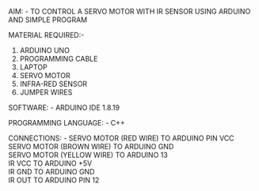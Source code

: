  AIM: - TO CONTROL A SERVO MOTOR WITH IR SENSOR USING ARDUINO AND SIMPLE PROGRAM
 
MATERIAL REQUIRED:-
1. ARDUINO UNO
2. PROGRAMMING CABLE
3. LAPTOP
4. SERVO MOTOR
5. INFRA-RED SENSOR
6. JUMPER WIRES
   
SOFTWARE: - ARDUINO IDE 1.8.19

PROGRAMMING LANGUAGE: - C++

CONNECTIONS: - SERVO MOTOR (RED WIRE) TO ARDUINO PIN VCC<br>
                                 SERVO MOTOR (BROWN WIRE) TO ARDUINO GND<br>
                                 SERVO MOTOR (YELLOW WIRE) TO ARDUINO 13<br>
                                 IR VCC TO ARDUINO +5V<br>
   		                           IR GND TO ARDUINO GND<br>
   IR OUT TO ARDUINO PIN 12<br>

